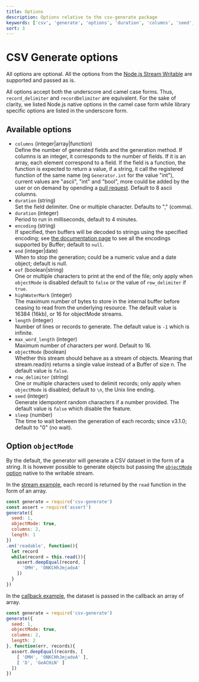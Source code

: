 ```yaml
---
title: Options
description: Options relative to the csv-generate package
keywords: ['csv', 'generate', 'options', 'duration', 'columns', 'seed', 'object', 'string']
sort: 3
---
```


# CSV Generate options

All options are optional. All the options from the [Node.js Stream Writable](https://nodejs.org/api/stream.html#stream_constructor_new_stream_writable_options) are supported and passed as is.

All options accept both the underscore and camel case forms. Thus, `record_delimiter` and `recordDelimiter` are equivalent. For the sake of clarity, we listed Node.js native options in the camel case form while library specific options are listed in the underscore form.

## Available options

* `columns` (integer|array|function)   
  Define the number of generated fields and the generation method. If columns is an integer, it corresponds to the number of fields. If it is an array, each element correspond to a field. If the field is a function, the function is expected to return a value, if a string, it call the registered function of the same name (eg `Generator.int` for the value "int"), current values are "ascii", "int" and "bool", more could be added by the user or on demand by opending a [pull request](https://github.com/adaltas/node-csv-generate/issues/new). Default to 8 ascii columns.
* `duration` (string)   
  Set the field delimiter. One or multiple character. Defaults to "," (comma).
* `duration` (integer)   
  Period to run in milliseconds, default to 4 minutes.
* `encoding` (string)   
  If specified, then buffers will be decoded to strings using the specified encoding; see [the documentation page](https://nodejs.org/api/buffer.html#buffer_buffers_and_character_encodings) to see all the encodings supported by Buffer; default to `null`.
* `end` (integer|date)   
  When to stop the generation; could be a numeric value and a date object; default is null.
* `eof` (boolean|string)   
  One or multiple characters to print at the end of the file; only apply when `objectMode` is disabled default to `false` or the value of `row_delimiter` if `true`.  
* `highWaterMark` (integer)   
  The maximum number of bytes to store in the internal buffer before ceasing to read from the underlying resource. The default value is 16384 (16kb), or 16 for objectMode streams.
* `length` (integer)   
  Number of lines or records to generate. The default value is `-1` which is infinite.   
* `max_word_length` (integer)   
  Maximum number of characters per word. Default to 16.
* `objectMode` (boolean)   
  Whether this stream should behave as a stream of objects. Meaning that stream.read(n) returns a single value instead of a Buffer of size n. The default value is `false`. 
* `row_delimiter` (string)   
  One or multiple characters used to delimit records; only apply when `objectMode` is disabled; default to `\n`, the Unix line ending.
* `seed` (integer)   
  Generate idempotent random characters if a number provided. The default value is `false` which disable the feature.
* `sleep` (number)   
  The time to wait between the generation of each records; since v3.1.0; default to "0" (no wait).

## Option `objectMode`

By the default, the generator will generate a CSV dataset in the form of a string. It is however possible to generate objects but passing the [`objectMode` option](https://nodejs.org/api/stream.html#stream_constructor_new_stream_writable_options) native to the writable stream.

In the [stream example](https://github.com/adaltas/node-csv-generate/blob/master/samples/options.objectmode.stream.js), each record is returned by the `read` function in the form of an array.

```js
const generate = require('csv-generate')
const assert = require('assert')
generate({
  seed: 1,
  objectMode: true,
  columns: 2,
  length: 1
})
.on('readable', function(){
  let record
  while(record = this.read()){
    assert.deepEqual(record, [
      'OMH', 'ONKCHhJmjadoA'
    ])
  }
})
```

In the [callback example](https://github.com/adaltas/node-csv-generate/blob/master/samples/options.objectmode.stream.js), the dataset is passed in the callback an array of array.

```js
const generate = require('csv-generate')
generate({
  seed: 1,
  objectMode: true,
  columns: 2,
  length: 2
}, function(err, records){
  assert.deepEqual(records, [
    [ 'OMH', 'ONKCHhJmjadoA' ],
    [ 'D', 'GeACHiN' ]
  ])
})
```
